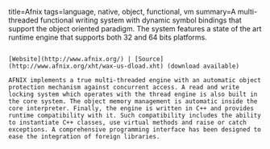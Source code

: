 title=Afnix
tags=language, native, object, functional, vm
summary=A multi-threaded functional writing system with dynamic symbol bindings that support the object oriented paradigm. The system features a state of the art runtime engine that supports both 32 and 64 bits platforms.
~~~~~~

[Website](http://www.afnix.org/) | [Source](http://www.afnix.org/xht/wax-us-dload.xht) (download available)

AFNIX implements a true multi-threaded engine with an automatic object protection mechanism against concurrent access. A read and write locking system which operates with the thread engine is also built in the core system. The object memory management is automatic inside the core interpreter. Finally, the engine is written in C++ and provides runtime compatibility with it. Such compatibility includes the ability to instantiate C++ classes, use virtual methods and raise or catch exceptions. A comprehensive programming interface has been designed to ease the integration of foreign libraries.
